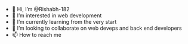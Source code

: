 - 👋 Hi, I’m @Rishabh-182
- 👀 I’m interested in web development
- 🌱 I’m currently learning from the very start 
- 💞️ I’m looking to collaborate on web deveps and back end developers 
- 📫 How to reach me 

<!---
Rishabh-182/Rishabh-182 is a ✨ special ✨ repository because its `README.md` (this file) appears on your GitHub profile.
You can click the Preview link to take a look at your changes.
--->

